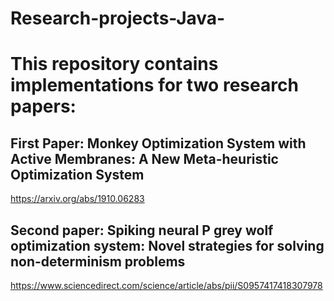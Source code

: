 # Research-projects-Java-

# This repository contains implementations for two research papers:


## First Paper: Monkey Optimization System with Active Membranes: A New Meta-heuristic Optimization System
https://arxiv.org/abs/1910.06283



## Second paper: Spiking neural P grey wolf optimization system: Novel strategies for solving non-determinism problems
https://www.sciencedirect.com/science/article/abs/pii/S0957417418307978
